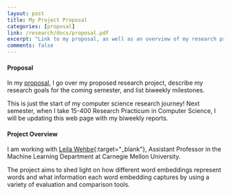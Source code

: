```yaml
---
layout: post
title: My Project Proposal
categories: [proposal]
link: /research/docs/proposal.pdf
excerpt: "Link to my proposal, as well as an overview of my research project."
comments: false
---
```


#### Proposal
In my [proposal](/research/docs/proposal.pdf), I go over my proposed research project, 
describe my research goals for the coming semester, and list biweekly
milestones.

This is just the start of my computer science research journey! Next semester, 
when I take 15-400 Research Practicum in Computer Science, I will be updating 
this web page with my biweekly reports.

#### Project Overview
I am working with
[Leila Wehbe](http://www.cs.cmu.edu/~lwehbe/){:target="_blank"}, Assistant
Professor in the Machine Learning Department at Carnegie Mellon University.

The project aims to shed light on how different word embeddings represent words
and what information each word embedding captures by using a variety of
evaluation and comparison tools.
